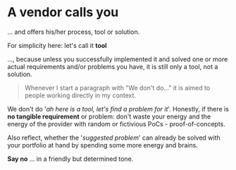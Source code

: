 # A vendor calls you

... and offers his/her process, tool or solution.

For simplicity here: let's call it **tool**

..., because unless you successfully implemented it and solved one or more actual requirements and/or problems you have, it is still only a tool, not a solution.

> Whenever I start a paragraph with "We don't do..." it is aimed to people working directly in my context.

We don't do '_ah here is a tool, let's find a problem for it_'. Honestly, if there is **no tangible requirement** or problem: don't waste your energy and the energy of the provider with random or fictivious PoCs - proof-of-concepts.

Also reflect, whether the '_suggested problem_'  can already be solved with your portfolio at hand by spending some more energy and brains.

**Say no** ... in a friendly but determined tone.
